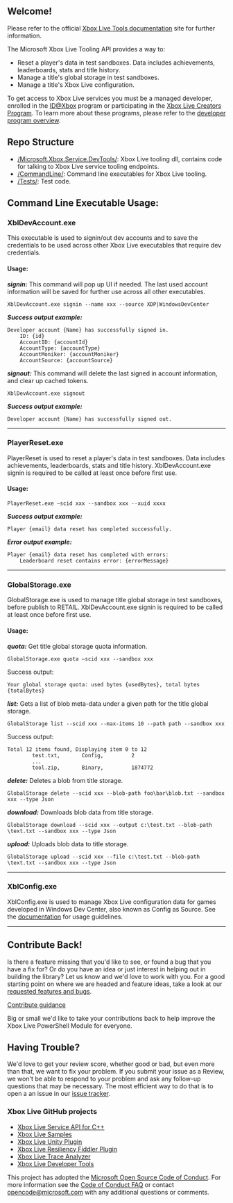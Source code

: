 ## Welcome!

Please refer to the official [Xbox Live Tools documentation](https://docs.microsoft.com/en-us/gaming/xbox-live/test-release/tools/live-tools) site for further information.

The Microsoft Xbox Live Tooling API provides a way to:

* Reset a player's data in test sandboxes. Data includes achievements, leaderboards, stats and title history.
* Manage a title's global storage in test sandboxes.
* Manage a title's Xbox Live configuration.

To get access to Xbox Live services you must be a managed developer, enrolled in the [ID@Xbox](http://www.xbox.com/Developers/id) program or participating in the [Xbox Live Creators Program](https://aka.ms/xblcp). To learn more about these programs, please refer to the [developer program overview](https://docs.microsoft.com/windows/uwp/xbox-live/developer-program-overview).



## Repo Structure
* [/Microsoft.Xbox.Service.DevTools/](Microsoft.Xbox.Service.DevTools): Xbox Live tooling dll, contains code for talking to Xbox Live service tooling endpoints.
* [/CommandLine/](CommandLine): Command line executables for Xbox Live tooling.
* [/Tests/](Tests): Test code.

## Command Line Executable Usage:
### XblDevAccount.exe
This executable is used to signin/out dev accounts and to save the credentials to be used across other Xbox Live executables that require dev credentials. 

#### Usage:
***signin:*** This command will pop up UI if needed. The last used account information will be saved for further use across all other executables.
``` 
XblDevAccount.exe signin --name xxx --source XDP|WindowsDevCenter 
```

***Success output example:***
```
Developer account {Name} has successfully signed in. 
    ID: {id}
    AccountID: {accountId}
    AccountType: {accountType}
    AccountMoniker: {accountMoniker}
    AccountSource: {accountSource}
```

***signout:*** This command will delete the last signed in account information, and clear up cached tokens.

```
XblDevAccount.exe signout
```

***Success output example:***
```
Developer account {Name} has successfully signed out.
```

--------------------------------------------------------------------------------------------------------------------------------------------------------------------------------

### PlayerReset.exe 
PlayerReset is used to reset a player's data in test sandboxes. Data includes achievements, leaderboards, stats and title history. XblDevAccount.exe signin is required to be called at least once before first use. 

#### Usage:
```
PlayerReset.exe –scid xxx --sandbox xxx --xuid xxxx
```

***Success output example:*** 
```
Player {email} data reset has completed successfully.
```

***Error output example:***
```
Player {email} data reset has completed with errors:
    Leaderboard reset contains error: {errorMessage}
```


--------------------------------------------------------------------------------------------------------------------------------------------------------------------------------

### GlobalStorage.exe 
GlobalStorage.exe is used to manage title global storage in test sandboxes, before publish to RETAIL. XblDevAccount.exe signin is required to be called at least once before first use.

#### Usage:
***quota:*** Get title global storage quota information.
```
GlobalStorage.exe quota –scid xxx --sandbox xxx
```


Success output:
```
Your global storage quota: used bytes {usedBytes}, total bytes {totalBytes}
```

***list:*** Gets a list of blob meta-data under a given path for the title global storage.
```
GlobalStorage list --scid xxx --max-items 10 --path path --sandbox xxx
```
Success output:
```
Total 12 items found, Displaying item 0 to 12
        test.txt,       Config,         2
        ...
        tool.zip,       Binary,         1874772
```

***delete:*** Deletes a blob from title storage.
```
GlobalStorage delete --scid xxx --blob-path foo\bar\blob.txt --sandbox xxx --type Json
```

***download:*** Downloads blob data from title storage.
```
GlobalStorage download --scid xxx --output c:\test.txt --blob-path \text.txt --sandbox xxx --type Json
```

***upload:*** Uploads blob data to title storage.
```
GlobalStorage upload --scid xxx --file c:\test.txt --blob-path \text.txt --sandbox xxx --type Json
```


--------------------------------------------------------------------------------------------------------------------------------------------------------------------------------

### XblConfig.exe 
XblConfig.exe is used to manage Xbox Live configuration data for games developed in Windows Dev Center, also known as Config as Source. See the [documentation](CONFIGASSOURCE.md) for usage guidelines.

--------------------------------------------------------------------------------------------------------------------------------------------------------------------------------


## Contribute Back!

Is there a feature missing that you'd like to see, or found a bug that you have a fix for? Or do you have an idea or just interest in helping out in building the library? Let us know and we'd love to work with you. For a good starting point on where we are headed and feature ideas, take a look at our [requested features and bugs](../../issues).  

[Contribute guidance](CONTRIBUTING.md)

Big or small we'd like to take your contributions back to help improve the Xbox Live PowerShell Module for everyone. 

## Having Trouble?

We'd love to get your review score, whether good or bad, but even more than that, we want to fix your problem. If you submit your issue as a Review, we won't be able to respond to your problem and ask any follow-up questions that may be necessary. The most efficient way to do that is to open a an issue in our [issue tracker](../../issues).  

### Xbox Live GitHub projects
*   [Xbox Live Service API for C++](https://github.com/Microsoft/xbox-live-api)
*   [Xbox Live Samples](https://github.com/Microsoft/xbox-live-samples)
*   [Xbox Live Unity Plugin](https://github.com/Microsoft/xbox-live-unity-plugin)
*   [Xbox Live Resiliency Fiddler Plugin](https://github.com/Microsoft/xbox-live-resiliency-fiddler-plugin)
*   [Xbox Live Trace Analyzer](https://github.com/Microsoft/xbox-live-trace-analyzer)
*   [Xbox Live Developer Tools](https://github.com/Microsoft/xbox-live-developer-tools)

This project has adopted the [Microsoft Open Source Code of Conduct](https://opensource.microsoft.com/codeofconduct/). For more information see the [Code of Conduct FAQ](https://opensource.microsoft.com/codeofconduct/faq/) or contact [opencode@microsoft.com](mailto:opencode@microsoft.com) with any additional questions or comments.
